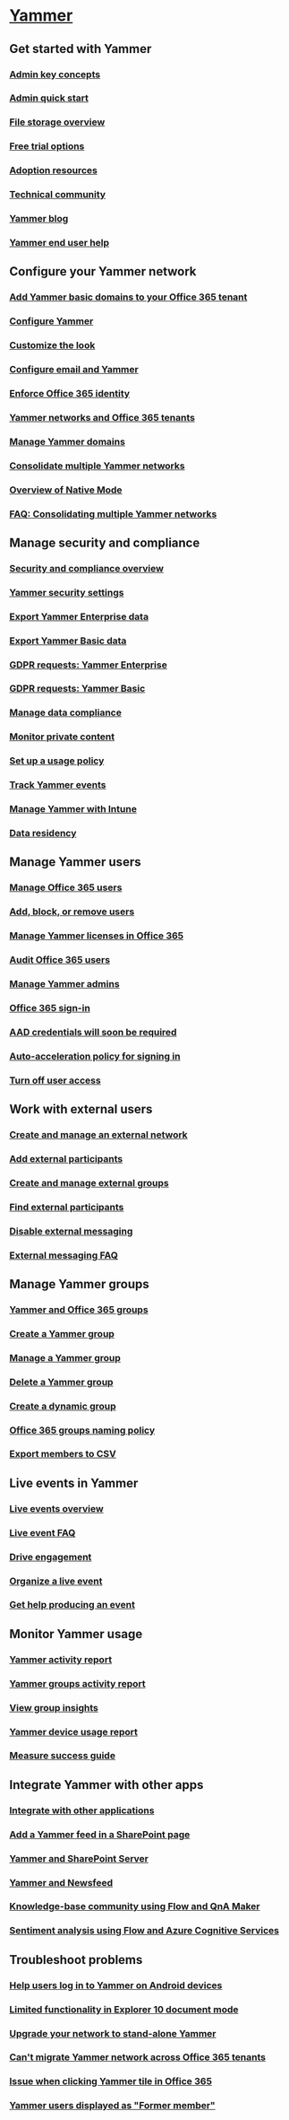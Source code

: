 
# [Yammer](index.md)
## Get started with Yammer
### [Admin key concepts](get-started-with-yammer/admin-key-concepts.md)
### [Admin quick start](get-started-with-yammer/admin-quick-start.md)
### [File storage overview](get-started-with-yammer/file-storage.md)
### [Free trial options](get-started-with-yammer/compare-options-for-a-free-trial.md)
### [Adoption resources](https://resources.techcommunity.microsoft.com/yammer-adoption-resources/)
### [Technical community](https://techcommunity.microsoft.com/t5/Yammer/ct-p/Yammer)
### [Yammer blog](https://techcommunity.microsoft.com/t5/Yammer-Blog/bg-p/YammerBlog)
### [Yammer end user help](https://support.office.com/yammer)
## Configure your Yammer network
### [Add Yammer basic domains to your Office 365 tenant](configure-your-yammer-network/add-basic-domains-to-office-365.md)
### [Configure Yammer](configure-your-yammer-network/configure-yammer.md)
### [Customize the look](configure-your-yammer-network/customize-the-look-of-yammer.md)
### [Configure email and Yammer](configure-your-yammer-network/configure-email-and-yammer.md)
### [Enforce Office 365 identity](configure-your-yammer-network/enforce-office-365-identity.md)
### [Yammer networks and Office 365 tenants](configure-your-yammer-network/yammer-and-office-365.md)
### [Manage Yammer domains](configure-your-yammer-network/manage-yammer-domains.md)
### [Consolidate multiple Yammer networks](configure-your-yammer-network/consolidate-multiple-yammer-networks.md)
### [Overview of Native Mode](overview-native-mode)
### [FAQ: Consolidating multiple Yammer networks](configure-your-yammer-network/faq-consolidate-multiple-yammer-networks.md)
## Manage security and compliance
### [Security and compliance overview](manage-security-and-compliance/security-and-compliance.md)
### [Yammer security settings](manage-security-and-compliance/yammer-security-settings.md)
### [Export Yammer Enterprise data](manage-security-and-compliance/export-yammer-enterprise-data.md)
### [Export Yammer Basic data](manage-security-and-compliance/export-yammer-basic-data.md)
### [GDPR requests: Yammer Enterprise](manage-security-and-compliance/gdpr-requests-in-yammer-enterprise.md)
### [GDPR requests: Yammer Basic](manage-security-and-compliance/gdpr-requests-in-yammer-basic.md)
### [Manage data compliance](manage-security-and-compliance/manage-data-compliance.md)
### [Monitor private content](manage-security-and-compliance/monitor-private-content.md)
### [Set up a usage policy](manage-security-and-compliance/set-up-a-usage-policy.md)
### [Track Yammer events](manage-security-and-compliance/track-yammer-events.md)
### [Manage Yammer with Intune](manage-security-and-compliance/manage-yammer-with-intune.md)
### [Data residency](manage-security-and-compliance/data-residency.md)
## Manage Yammer users
### [Manage Office 365 users](manage-yammer-users/manage-users-across-their-lifecycle.md)
### [Add, block, or remove users](manage-yammer-users/add-block-or-remove-users.md)
### [Manage Yammer licenses in Office 365](manage-yammer-users/manage-yammer-licenses-in-office-365.md)
### [Audit Office 365 users](manage-yammer-users/audit-users-connected-to-office-365.md)
### [Manage Yammer admins](manage-yammer-users/manage-yammer-admins.md)
### [Office 365 sign-in](manage-yammer-users/office-365-sign-in.md)
### [AAD credentials will soon be required](manage-yammer-users/aad-account-required.md)
### [Auto-acceleration policy for signing in](manage-yammer-users/auto-acceleration-policy-for-signing-in.md)
### [Turn off user access](manage-yammer-users/turn-off-user-access.md)
## Work with external users
### [Create and manage an external network](work-with-external-users/create-and-manage-an-external-network.md)
### [Add external participants](work-with-external-users/add-external-participants.md)
### [Create and manage external groups](work-with-external-users/create-and-manage-external-groups.md)
### [Find external participants](work-with-external-users/find-external-participants.md)
### [Disable external messaging](work-with-external-users/disable-external-messaging.md)
### [External messaging FAQ](work-with-external-users/external-messaging-faq.md)
## Manage Yammer groups
### [Yammer and Office 365 groups](manage-yammer-groups/yammer-and-office-365-groups.md)
### [Create a Yammer group](https://support.office.com/article/b407af4f-9a58-4b12-b43e-afbb1b07c889)
### [Manage a Yammer group](https://support.office.com/article/6e05c6d6-5548-4c88-89cd-e6757a514ef2)
### [Delete a Yammer group](https://support.office.com/article/f03ab85a-c1d9-4611-ab92-a3b46d747053)
### [Create a dynamic group](manage-yammer-groups/create-a-dynamic-group.md)
### [Office 365 groups naming policy](https://docs.microsoft.com/office365/admin/create-groups/groups-naming-policy)
### [Export members to CSV](https://support.office.com/article/201a78fd-67b8-42c3-9247-79e79f92b535)
## Live events in Yammer
### [Live events overview](manage-yammer-groups/yammer-live-events.md)
### [Live event FAQ](https://support.office.com/article/43bbd59d-a734-4c8f-923d-6a239d137d34)
### [Drive engagement](https://support.office.com/article/c0244ad8-6dcb-419c-add9-2e4a00543412)
### [Organize a live event](https://support.office.com/article/105dd7af-9caf-4a5e-8a44-56d203e96551)
### [Get help producing an event](https://support.office.com/article/0cedb557-cbe4-40d3-8147-112633f087eb)
## Monitor Yammer usage
### [Yammer activity report](https://docs.microsoft.com/office365/admin/activity-reports/yammer-activity-report)
### [Yammer groups activity report](https://docs.microsoft.com/office365/admin/activity-reports/yammer-groups-activity-report)
### [View group insights](https://support.office.com/article/View-Group-Insights-in-Yammer-73f9fa6d-d442-4f25-9194-d5317c9328ab)
### [Yammer device usage report](https://docs.microsoft.com/office365/admin/activity-reports/yammer-device-usage-report)
### [Measure success guide](https://resources.techcommunity.microsoft.com/link/yammer-measure-success-guide)
## Integrate Yammer with other apps
### [Integrate with other applications](integrate-yammer-with-other-apps/integrate-with-other-applications.md)
### [Add a Yammer feed in a SharePoint page](integrate-yammer-with-other-apps/embed-a-feed-into-a-sharepoint-site.md)
### [Yammer and SharePoint Server](https://docs.microsoft.com/SharePoint/administration/integrate-yammer-with-on-premises-sharepoint-server-environments)
### [Yammer and Newsfeed](integrate-yammer-with-other-apps/yammer-and-newsfeed.md)
### [Knowledge-base community using Flow and QnA Maker](integrate-yammer-with-other-apps/knowledge-base-community-flow-qna-maker.md)
### [Sentiment analysis using Flow and Azure Cognitive Services](integrate-yammer-with-other-apps/sentiment-analysis-flow-azure.md)
## Troubleshoot problems
### [Help users log in to Yammer on Android devices](troubleshoot-problems/help-users-log-in-to-yammer-on-android-devices.md)
### [Limited functionality in Explorer 10 document mode](troubleshoot-problems/limited-functionality-in-explorer-10-document-mode.md)
### [Upgrade your network to stand-alone Yammer](troubleshoot-problems/upgrade-your-network-to-stand-alone-yammer.md)
### [Can't migrate Yammer network across Office 365 tenants](troubleshoot-problems/cannot-migrate-a-yammer-network-across-office-365-tenants.md)
### [Issue when clicking Yammer tile in Office 365](troubleshoot-problems/error-when-click-the-yammer-tile-in-office-365.md)
### [Yammer users displayed as "Former member"](troubleshoot-problems/yammer-user-is-displayed-as-former-member.md)
